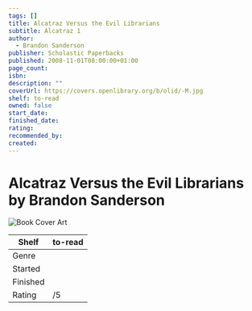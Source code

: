 ```yaml
---
tags: []
title: Alcatraz Versus the Evil Librarians
subtitle: Alcatraz 1
author:
  - Brandon Sanderson
publisher: Scholastic Paperbacks
published: 2008-11-01T08:00:00+01:00
page_count: 
isbn: 
description: ""
coverUrl: https://covers.openlibrary.org/b/olid/-M.jpg
shelf: to-read
owned: false
start_date: 
finished_date: 
rating: 
recommended_by: 
created: 
---
```


# Alcatraz Versus the Evil Librarians by Brandon Sanderson

![Book Cover Art](https://covers.openlibrary.org/b/olid/-M.jpg)

| Shelf | to-read |
| --- | --- |
| Genre |  |
| Started |  |
| Finished |  |
| Rating | /5 |


